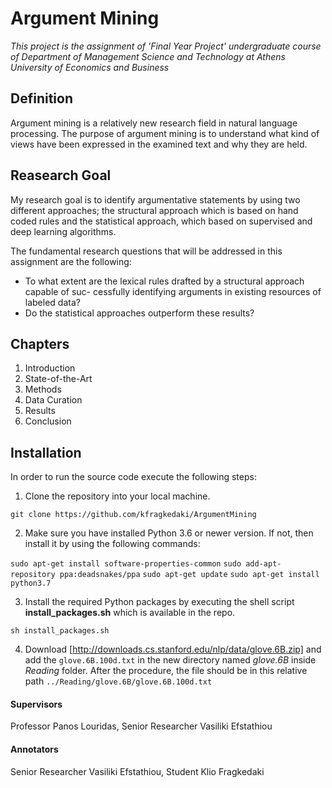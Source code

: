 # Argument Mining

_This project is the assignment of 'Final Year Project' undergraduate course of Department of Management Science and Technology at Athens University of Economics and Business_
## Definition
Argument mining is a relatively new research field in natural language processing. The purpose of argument mining is to understand what kind of views have been expressed in the examined text and why they are held.

## Reasearch Goal
My research goal is to identify argumentative statements by using two different approaches;
the structural approach which is based on hand coded rules and the statistical approach,
which based on supervised and deep learning algorithms.

The fundamental research questions that will be addressed in this assignment are the
following:
- To what extent are the lexical rules drafted by a structural approach capable of suc-
cessfully identifying arguments in existing resources of labeled data?
- Do the statistical approaches outperform these results?

## Chapters
1. Introduction
2. State-of-the-Art
3. Methods
4. Data Curation
5. Results
6. Conclusion

## Installation
In order to run the source code execute the following steps:

1. Clone the repository into your local machine.

`git clone https://github.com/kfragkedaki/ArgumentMining`

2. Make sure you have installed Python 3.6 or newer version. If not, then install it by using the following commands:

`sudo apt-get install software-properties-common`
`sudo add-apt-repository ppa:deadsnakes/ppa`
`sudo apt-get update`
`sudo apt-get install python3.7 `

3. Install the required Python packages by executing the shell script **install_packages.sh** which is available in the repo.

`sh install_packages.sh`

4. Download [http://downloads.cs.stanford.edu/nlp/data/glove.6B.zip] and add the `glove.6B.100d.txt` in the new directory named *glove.6B* inside *Reading* folder. After the procedure, the file should be in this relative path `../Reading/glove.6B/glove.6B.100d.txt`

#### Supervisors
Professor Panos Louridas, Senior Researcher Vasiliki Efstathiou
#### Annotators
Senior Researcher Vasiliki Efstathiou, Student Klio Fragkedaki

